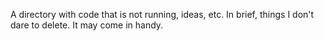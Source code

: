 A directory with code that is not running, ideas, etc.
In brief, things I don't dare to delete. It may come in handy.
